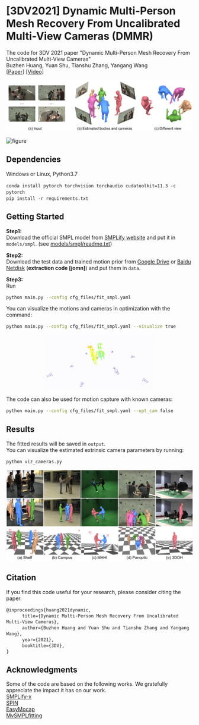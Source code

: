 # \[3DV2021\] Dynamic Multi-Person Mesh Recovery From Uncalibrated Multi-View Cameras (DMMR)
The code for 3DV 2021 paper "Dynamic Multi-Person Mesh Recovery From Uncalibrated Multi-View Cameras"<br>
Buzhen Huang, Yuan Shu, Tianshu Zhang, Yangang Wang<br>
\[[Paper](https://arxiv.org/pdf/2110.10355.pdf)\]  \[[Video](https://www.bilibili.com/video/BV1Qq4y1d78S)\]

![figure](/images/teaser.jpg)


![figure](/images/video.gif)

## Dependencies
Windows or Linux, Python3.7

```conda install pytorch torchvision torchaudio cudatoolkit=11.3 -c pytorch```<br>
```pip install -r requirements.txt```


## Getting Started
**Step1:**<br>
Download the official SMPL model from [SMPLify website](http://smplify.is.tuebingen.mpg.de/) and put it in ```models/smpl```. (see [models/smpl/readme.txt](./models/smpl/readme.txt))<br>

**Step2:**<br>
Download the test data and trained motion prior from [Google Drive](https://drive.google.com/file/d/1JyHiTfeHTqKJW6fvtNec983fF25VdPit/view) or [Baidu Netdisk](https://pan.baidu.com/s/1jHXXp7xuPAYWoivD60gPdA) (**extraction code \[jomn\]**) and put them in ```data```.<br>

**Step3:**<br>
Run 
```bash
python main.py --config cfg_files/fit_smpl.yaml
```

You can visualize the motions and cameras in optimization with the command:<br>
```bash
python main.py --config cfg_files/fit_smpl.yaml --visualize true
```

<div align="center" width="100%">
      <img style="max-height: 300px; max-width: 300px;" align="center" width="100%" class="image" src="/images/optimize.gif" >
</div>

The code can also be used for motion capture with known cameras:<br>
```bash
python main.py --config cfg_files/fit_smpl.yaml --opt_cam false
```


## Results
The fitted results will be saved in ```output```.<br>
You can visualize the estimated extrinsic camera parameters by running:<br>
```bash
python viz_cameras.py
```

![figure](/images/results.jpg)

## Citation
If you find this code useful for your research, please consider citing the paper.
```
@inproceedings{huang2021dynamic,
      title={Dynamic Multi-Person Mesh Recovery From Uncalibrated Multi-View Cameras}, 
      author={Buzhen Huang and Yuan Shu and Tianshu Zhang and Yangang Wang},
      year={2021},
      booktitle={3DV},
}
```

## Acknowledgments
Some of the code are based on the following works. We gratefully appreciate the impact it has on our work.<br>
[SMPLify-x](https://github.com/vchoutas/smplify-x)<br>
[SPIN](https://github.com/nkolot/SPIN)<br>
[EasyMocap](https://github.com/zju3dv/EasyMocap)<br>
[MvSMPLfitting](https://github.com/boycehbz/MvSMPLfitting)<br>
